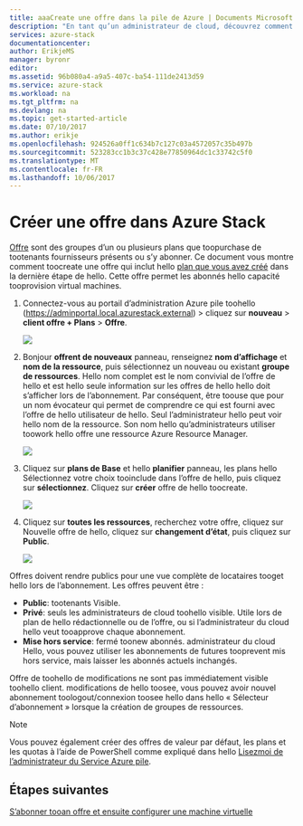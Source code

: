 ```yaml
---
title: aaaCreate une offre dans la pile de Azure | Documents Microsoft
description: "En tant qu’un administrateur de cloud, découvrez comment toocreate une offre pour vos clients dans la pile de Azure."
services: azure-stack
documentationcenter: 
author: ErikjeMS
manager: byronr
editor: 
ms.assetid: 96b080a4-a9a5-407c-ba54-111de2413d59
ms.service: azure-stack
ms.workload: na
ms.tgt_pltfrm: na
ms.devlang: na
ms.topic: get-started-article
ms.date: 07/10/2017
ms.author: erikje
ms.openlocfilehash: 924526a0ff1c634b7c127c03a4572057c35b497b
ms.sourcegitcommit: 523283cc1b3c37c428e77850964dc1c33742c5f0
ms.translationtype: MT
ms.contentlocale: fr-FR
ms.lasthandoff: 10/06/2017
---
```

# <a name="create-an-offer-in-azure-stack"></a>Créer une offre dans Azure Stack
[Offre](azure-stack-key-features.md) sont des groupes d’un ou plusieurs plans que toopurchase de tootenants fournisseurs présents ou s’y abonner. Ce document vous montre comment toocreate une offre qui inclut hello [plan que vous avez créé](azure-stack-create-plan.md) dans la dernière étape de hello. Cette offre permet les abonnés hello capacité tooprovision virtual machines.

1. Connectez-vous au portail d’administration Azure pile toohello (https://adminportal.local.azurestack.external) > cliquez sur **nouveau** > **client offre + Plans**  >   **Offre**.

   ![](media/azure-stack-create-offer/image01.png)
2. Bonjour **offrent de nouveaux** panneau, renseignez **nom d’affichage** et **nom de la ressource**, puis sélectionnez un nouveau ou existant **groupe de ressources**. Hello nom complet est le nom convivial de l’offre de hello et est hello seule information sur les offres de hello hello doit s’afficher lors de l’abonnement. Par conséquent, être toouse que pour un nom évocateur qui permet de comprendre ce qui est fourni avec l’offre de hello utilisateur de hello. Seul l’administrateur hello peut voir hello nom de la ressource. Son nom hello qu’administrateurs utiliser toowork hello offre une ressource Azure Resource Manager.

   ![](media/azure-stack-create-offer/image01a.png)
3. Cliquez sur **plans de Base** et hello **planifier** panneau, les plans hello Sélectionnez votre choix tooinclude dans l’offre de hello, puis cliquez sur **sélectionnez**. Cliquez sur **créer** offre de hello toocreate.

   ![](media/azure-stack-create-offer/image02.png)
4. Cliquez sur **toutes les ressources**, recherchez votre offre, cliquez sur Nouvelle offre de hello, cliquez sur **changement d’état**, puis cliquez sur **Public**.

   ![](media/azure-stack-create-offer/image03.png)

Offres doivent rendre publics pour une vue complète de locataires tooget hello lors de l’abonnement. Les offres peuvent être :

* **Public**: tootenants Visible.
* **Privé**: seuls les administrateurs de cloud toohello visible. Utile lors de plan de hello rédactionnelle ou de l’offre, ou si l’administrateur du cloud hello veut tooapprove chaque abonnement.
* **Mise hors service**: fermé toonew abonnés. administrateur du cloud Hello, vous pouvez utiliser les abonnements de futures tooprevent mis hors service, mais laisser les abonnés actuels inchangés.

Offre de toohello de modifications ne sont pas immédiatement visible toohello client. modifications de hello toosee, vous pouvez avoir nouvel abonnement toologout/connexion toosee hello dans hello « Sélecteur d’abonnement » lorsque la création de groupes de ressources.

> [!NOTE]
>Vous pouvez également créer des offres de valeur par défaut, les plans et les quotas à l’aide de PowerShell comme expliqué dans hello [Lisezmoi de l’administrateur du Service Azure pile](https://github.com/Azure/AzureStack-Tools/tree/master/ServiceAdmin).
>


## <a name="next-steps"></a>Étapes suivantes
[S’abonner tooan offre et ensuite configurer une machine virtuelle](azure-stack-subscribe-plan-provision-vm.md)
